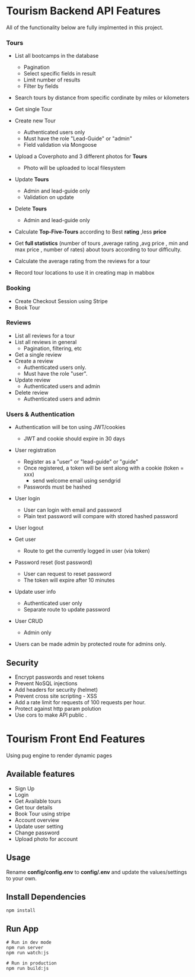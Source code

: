 # Tourism Backend API Features

All of the functionality below are fully implmented in this project.

### Tours
- List all bootcamps in the database
   * Pagination
   * Select specific fields in result
   * Limit number of results
   * Filter by fields
- Search tours by distance from specific cordinate by miles or kilometers
  
- Get single Tour
- Create new Tour
  * Authenticated users only
  * Must have the role "Lead-Guide" or "admin"
  * Field validation via Mongoose
- Upload a Coverphoto and 3 different photos for **Tours**
  * Photo will be uploaded to local filesystem
- Update **Tours**
  * Admin and lead-guide only
  * Validation on update
- Delete **Tours**
  * Admin and lead-guide only
- Calculate **Top-Five-Tours** according to Best **rating** ,less **price**

- Get **full statistics** (number of tours ,average rating ,avg price , min and max price , number of rates) about tours according to tour difficulty. 

- Calculate the average rating from the reviews for a tour

- Record tour locations to use it in creating map in mabbox
### Booking
- Create Checkout Session using Stripe 
- Book Tour 


### Reviews
- List all reviews for a tour
- List all reviews in general
  * Pagination, filtering, etc
- Get a single review
- Create a review
  * Authenticated users only.
  * Must have the role "user". 
- Update review
  * Authenticated users and admin
- Delete review
  * Authenticated users and admin

### Users & Authentication
- Authentication will be ton using JWT/cookies
  * JWT and cookie should expire in 30 days
- User registration
  * Register as a "user" or "lead-guide" or "guide"
  * Once registered, a token will be sent along with a cookie (token = xxx) 
    * send welcome email using sendgrid 
  * Passwords must be hashed
- User login
  * User can login with email and password
  * Plain text password will compare with stored hashed password
- User logout

- Get user
  * Route to get the currently logged in user (via token)
- Password reset (lost password)
  * User can request to reset password
  * The token will expire after 10 minutes
- Update user info
  * Authenticated user only
  * Separate route to update password
- User CRUD
  * Admin only
- Users can be made admin by protected route for admins only.

## Security
- Encrypt passwords and reset tokens
- Prevent NoSQL injections
- Add headers for security (helmet)
- Prevent cross site scripting - XSS
- Add a rate limit for requests of 100 requests per hour.
- Protect against http param polution
- Use cors to make API public .

# Tourism Front End Features

Using pug engine to render dynamic pages

## Available features

- Sign Up
- Login
- Get Available tours
- Get tour details
- Book Tour using stripe
- Account overview
- Update user setting
- Change password
- Upload photo for account


## Usage

Rename **config/config.env** to **config/.env** and update the values/settings to your own.

## Install Dependencies

```
npm install
```

## Run App

```
# Run in dev mode
npm run server
npm run watch:js

# Run in production
npm run build:js

